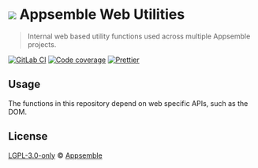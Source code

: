# ![](https://gitlab.com/appsemble/appsemble/-/raw/0.20.18/config/assets/logo.svg) Appsemble Web Utilities

> Internal web based utility functions used across multiple Appsemble projects.

[![GitLab CI](https://gitlab.com/appsemble/appsemble/badges/0.20.18/pipeline.svg)](https://gitlab.com/appsemble/appsemble/-/releases/0.20.18)
[![Code coverage](https://codecov.io/gl/appsemble/appsemble/branch/0.20.18/graph/badge.svg)](https://codecov.io/gl/appsemble/appsemble)
[![Prettier](https://img.shields.io/badge/code_style-prettier-ff69b4.svg)](https://prettier.io)

## Usage

The functions in this repository depend on web specific APIs, such as the DOM.

## License

[LGPL-3.0-only](https://gitlab.com/appsemble/appsemble/-/blob/0.20.18/LICENSE.md) ©
[Appsemble](https://appsemble.com)
